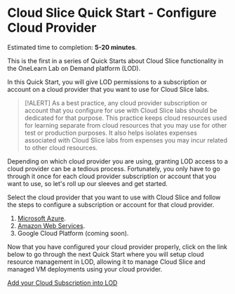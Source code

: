 # Cloud Slice Quick Start - Configure Cloud Provider

Estimated time to completion: **5-20 minutes**.

This is the first in a series of Quick Starts about Cloud Slice functionality in the OneLearn Lab on Demand platform (LOD).

In this Quick Start, you will give LOD permissions to a subscription or account on a cloud provider that you want to use for Cloud Slice labs.

> [!ALERT] As a best practice, any cloud provider subscription or account that you configure for use with Cloud Slice labs should be dedicated for that purpose. This practice keeps cloud resources used for learning separate from cloud resources that you may use for other test or production purposes. It also helps isolates expenses associated with Cloud Slice labs from expenses you may incur related to other cloud resources.

Depending on which cloud provider you are using, granting LOD access to a cloud provider can be a tedious process. Fortunately, you only have to go through it once for each cloud provider subscription or account that you want to use, so let's roll up our sleeves and get started.

Select the cloud provider that you want to use with Cloud Slice and follow the steps to configure a subscription or account for that cloud provider.

1. [Microsoft Azure](configure-cloud-provider-azure.md).
1. [Amazon Web Services](configure-cloud-provider-aws.md).
1. Google Cloud Platform (coming soon).

Now that you have configured your cloud provider properly, click on the link below to go through the next Quick Start where you will setup cloud resource management in LOD, allowing it to manage Cloud Slice and managed VM deployments using your cloud provider.

[Add your Cloud Subscription into LOD](setup-cloud-resource-management.md)
